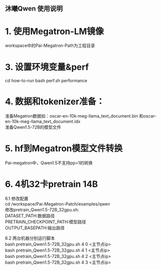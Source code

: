## 沐曦Qwen 使用说明

# 1. 使用Megatron-LM镜像
workspace中的Pai-Megatron-Path为工程目录  

# 3. 设置环境变量&perf
cd how-to-run
bash perf.sh performance

# 4. 数据和tokenizer准备：
准备Megatron数据如：oscar-en-10k-meg-llama_text_document.bin 和oscar-en-10k-meg-llama_text_document.idx  
准备Qwen1.5-72B的模型文件  

# 5. hf到Megatron模型文件转换
Pai-megatron中，Qwen1.5不支持pp>1的转换

# 6. 4机32卡pretrain 14B
6.1 修改配置  
cd /workspace/Pai-Megatron-Patch/examples/qwen  
修改pretrain_Qwen1.5-72B_32gpu.sh:  
DATASET_PATH:数据路径   
PRETRAIN_CHECKPOINT_PATH:模型路径   
OUTPUT_BASEPATH:输出路径   

6.2 两台机器分别运行脚本  
bash pretrain_Qwen1.5-72B_32gpu.sh 4 0 <主节点ip>  
bash pretrain_Qwen1.5-72B_32gpu.sh 4 1 <主节点ip>  
bash pretrain_Qwen1.5-72B_32gpu.sh 4 2 <主节点ip>  
bash pretrain_Qwen1.5-72B_32gpu.sh 4 3 <主节点ip>  
